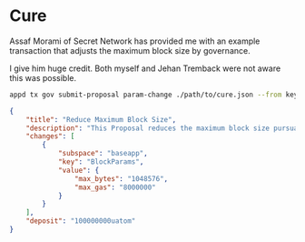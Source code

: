 # Cure

Assaf Morami of Secret Network has provided me with an example transaction that adjusts the maximum block size by governance.  

I give him huge credit.  Both myself and Jehan Tremback were not aware this was possible. 


```bash
appd tx gov submit-proposal param-change ./path/to/cure.json --from key -y -b block
```



```json
{
    "title": "Reduce Maximum Block Size",
    "description": "This Proposal reduces the maximum block size pursuant to: https://github.com/cometbft/cometbft/security/advisories/GHSA-hq58-p9mv-338c",
    "changes": [
        {
            "subspace": "baseapp",
            "key": "BlockParams",
            "value": {
                "max_bytes": "1048576",
                "max_gas": "8000000"
            }
        }
    ],
    "deposit": "100000000uatom"
}
```